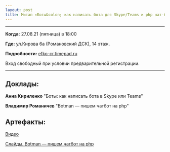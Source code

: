 ```yaml
---
layout: post
title: Митап «Боты&colon; как написать бота для Skype/Teams и php чат-боты» от ЭФКО (27.08.21)
---
```


---

**Когда:** 27.08.21 (пятница) в 18:00

**Где:** ул.Кирова 6а (Романовский ДСК), 14 этаж. 

**Подробности:** [efko-cr.timepad.ru](https://efko-cr.timepad.ru/event/1700504/)

Вход свободный при условии предварительной регистрации.

---

## Доклады:

**Анна Кириленко** "Боты: как написать бота в Skype или Teams"

**Владимир Романичев** "Botman — пишем чатбот на php"


## Артефакты: 

[Видео](https://www.youtube.com/watch?v=t9Uvfsj9IAU)

[Слайды. Botman — пишем чатбот на php](/files/2021/08/botman.pptx)